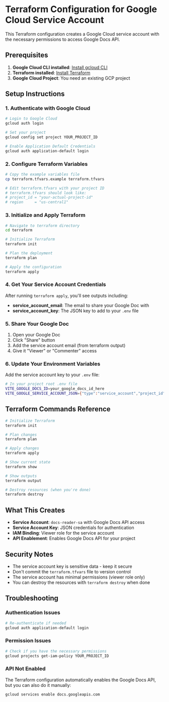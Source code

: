 # Terraform Configuration for Google Cloud Service Account

This Terraform configuration creates a Google Cloud service account with the necessary permissions to access Google Docs
API.

## Prerequisites

1. **Google Cloud CLI installed**: [Install gcloud CLI](https://cloud.google.com/sdk/docs/install)
2. **Terraform installed**: [Install Terraform](https://developer.hashicorp.com/terraform/downloads)
3. **Google Cloud Project**: You need an existing GCP project

## Setup Instructions

### 1. Authenticate with Google Cloud

```bash
# Login to Google Cloud
gcloud auth login

# Set your project
gcloud config set project YOUR_PROJECT_ID

# Enable Application Default Credentials
gcloud auth application-default login
```

### 2. Configure Terraform Variables

```bash
# Copy the example variables file
cp terraform.tfvars.example terraform.tfvars

# Edit terraform.tfvars with your project ID
# terraform.tfvars should look like:
# project_id = "your-actual-project-id"
# region     = "us-central1"
```

### 3. Initialize and Apply Terraform

```bash
# Navigate to terraform directory
cd terraform

# Initialize Terraform
terraform init

# Plan the deployment
terraform plan

# Apply the configuration
terraform apply
```

### 4. Get Your Service Account Credentials

After running `terraform apply`, you'll see outputs including:

- **service_account_email**: The email to share your Google Doc with
- **service_account_key**: The JSON key to add to your `.env` file

### 5. Share Your Google Doc

1. Open your Google Doc
2. Click "Share" button
3. Add the service account email (from terraform output)
4. Give it "Viewer" or "Commenter" access

### 6. Update Your Environment Variables

Add the service account key to your `.env` file:

```bash
# In your project root .env file
VITE_GOOGLE_DOCS_ID=your_google_docs_id_here
VITE_GOOGLE_SERVICE_ACCOUNT_JSON={"type":"service_account","project_id":"your-project",...}
```

## Terraform Commands Reference

```bash
# Initialize Terraform
terraform init

# Plan changes
terraform plan

# Apply changes
terraform apply

# Show current state
terraform show

# Show outputs
terraform output

# Destroy resources (when you're done)
terraform destroy
```

## What This Creates

- **Service Account**: `docs-reader-sa` with Google Docs API access
- **Service Account Key**: JSON credentials for authentication
- **IAM Binding**: Viewer role for the service account
- **API Enablement**: Enables Google Docs API for your project

## Security Notes

- The service account key is sensitive data - keep it secure
- Don't commit the `terraform.tfvars` file to version control
- The service account has minimal permissions (viewer role only)
- You can destroy the resources with `terraform destroy` when done

## Troubleshooting

### Authentication Issues

```bash
# Re-authenticate if needed
gcloud auth application-default login
```

### Permission Issues

```bash
# Check if you have the necessary permissions
gcloud projects get-iam-policy YOUR_PROJECT_ID
```

### API Not Enabled

The Terraform configuration automatically enables the Google Docs API, but you can also do it manually:

```bash
gcloud services enable docs.googleapis.com
```
